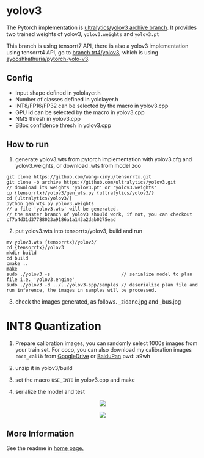 # yolov3

The Pytorch implementation is [ultralytics/yolov3 archive branch](https://github.com/ultralytics/yolov3/tree/archive). It provides two trained weights of yolov3, `yolov3.weights` and `yolov3.pt`

This branch is using tensorrt7 API, there is also a yolov3 implementation using tensorrt4 API, go to [branch trt4/yolov3](https://github.com/wang-xinyu/tensorrtx/tree/trt4/yolov3), which is using [ayooshkathuria/pytorch-yolo-v3](https://github.com/ayooshkathuria/pytorch-yolo-v3).

## Config

- Input shape defined in yololayer.h
- Number of classes defined in yololayer.h
- INT8/FP16/FP32 can be selected by the macro in yolov3.cpp
- GPU id can be selected by the macro in yolov3.cpp
- NMS thresh in yolov3.cpp
- BBox confidence thresh in yolov3.cpp

## How to run

1. generate yolov3.wts from pytorch implementation with yolov3.cfg and yolov3.weights, or download .wts from model zoo

```
git clone https://github.com/wang-xinyu/tensorrtx.git
git clone -b archive https://github.com/ultralytics/yolov3.git
// download its weights 'yolov3.pt' or 'yolov3.weights'
cp {tensorrtx}/yolov3/gen_wts.py {ultralytics/yolov3/}
cd {ultralytics/yolov3/}
python gen_wts.py yolov3.weights
// a file 'yolov3.wts' will be generated.
// the master branch of yolov3 should work, if not, you can checkout cf7a4d31d37788023a9186a1a143a2dab0275ead
```

2. put yolov3.wts into tensorrtx/yolov3, build and run

```
mv yolov3.wts {tensorrtx}/yolov3/
cd {tensorrtx}/yolov3
mkdir build
cd build
cmake ..
make
sudo ./yolov3 -s                          // serialize model to plan file i.e. 'yolov3.engine'
sudo ./yolov3 -d ../../yolov3-spp/samples // deserialize plan file and run inference, the images in samples will be processed.
```

3. check the images generated, as follows. _zidane.jpg and _bus.jpg

# INT8 Quantization

1. Prepare calibration images, you can randomly select 1000s images from your train set. For coco, you can also download my calibration images `coco_calib` from [GoogleDrive](https://drive.google.com/drive/folders/1s7jE9DtOngZMzJC1uL307J2MiaGwdRSI?usp=sharing) or [BaiduPan](https://pan.baidu.com/s/1GOm_-JobpyLMAqZWCDUhKg) pwd: a9wh

2. unzip it in yolov3/build

3. set the macro `USE_INT8` in yolov3.cpp and make

4. serialize the model and test

<p align="center">
<img src="https://user-images.githubusercontent.com/15235574/78247927-4d9fac00-751e-11ea-8b1b-704a0aeb3fcf.jpg">
</p>

<p align="center">
<img src="https://user-images.githubusercontent.com/15235574/78247970-60b27c00-751e-11ea-88df-41473fed4823.jpg">
</p>

## More Information

See the readme in [home page.](https://github.com/wang-xinyu/tensorrtx)

